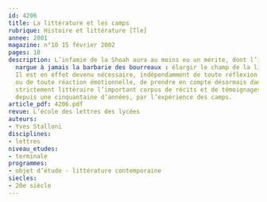 ```yaml
---
id: 4206
title: La littérature et les camps
rubrique: Histoire et littérature [Tle]
annee: 2001
magazine: n°10 15 février 2002
pages: 18
description: L’infamie de la Shoah aura au moins eu un mérite, dont l’ironie vengeresse
  nargue à jamais la barbarie des bourreaux : élargir le champ de la littérature.
  Il est en effet devenu nécessaire, indépendamment de toute réflexion idéologique
  ou de toute réaction émotionnelle, de prendre en compte désormais dans une perspective
  strictement littéraire l’important corpus de récits et de témoignages inspirés,
  depuis une cinquantaine d’années, par l’expérience des camps.
article_pdf: 4206.pdf
revue: L’école des lettres des lycées
auteurs:
- Yves Stalloni
disciplines:
- lettres
niveau_etudes:
- terminale
programmes:
- objet d’étude - littérature contemporaine
siecles:
- 20e siècle
---
```

